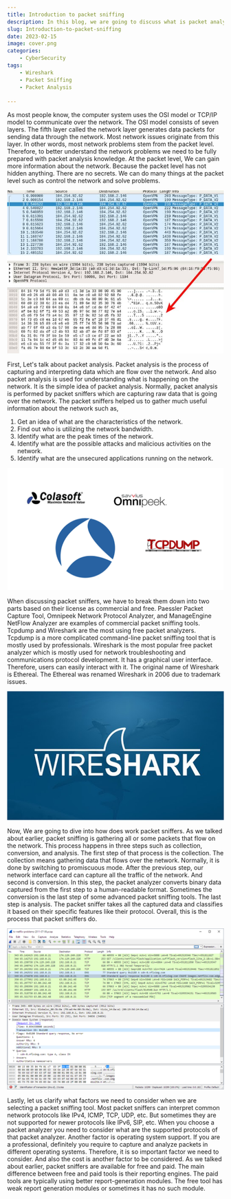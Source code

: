 ```yaml
---
title: Introduction to packet sniffing
description: In this blog, we are going to discuss what is packet analysis and what are packet sniffers. And also what are the factors we should consider when we select a packet sniffer?
slug: Introduction-to-packet-sniffing
date: 2023-02-15 
image: cover.png
categories:
    - CyberSecurity
tags:
    - Wireshark
    - Packet Sniffing
    - Packet Analysis

---
```


As most people know, the computer system uses the OSI model or TCP/IP model to communicate over the network. The OSI model consists of seven layers. The fifth layer called the network layer generates data packets for sending data through the network. Most network issues originate from this layer. In other words, most network problems stem from the packet level. Therefore, to better understand the network problems we need to be fully prepared with packet analysis knowledge. At the packet level, We can gain more information about the network. Because the packet level has not hidden anything. There are no secrets. We can do many things at the packet level such as control the network and solve problems. 

![Packet Sniffing](01.jpg)

First, Let's talk about packet analysis. Packet analysis is the process of capturing and interpreting data which are flow over the network. And also packet analysis is used for understanding what is happening on the network. It is the simple idea of packet analysis. Normally, packet analysis is performed by packet sniffers which are capturing raw data that is going over the network. The packet sniffers helped us to gather much useful information about the network such as, 

1. Get an idea of what are the characteristics of the network.
2. Find out who is utilizing the network bandwidth.
3. Identify what are the peak times of the network.
4. Identify what are the possible attacks and malicious activities on the network.
5. Identify what are the unsecured applications running on the network.

![Packet Analyzers](02.png)

When discussing packet sniffers, we have to break them down into two parts based on their license as commercial and free.  Paessler Packet Capture Tool, Omnipeek Network Protocol Analyzer, and ManageEngine NetFlow Analyzer are examples of commercial packet sniffing tools. Tcpdump and Wireshark are the most using free packet analyzers. Tcpdump is a more complicated command-line packet sniffing tool that is mostly used by professionals. Wireshark is the most popular free packet analyzer which is mostly used for network troubleshooting and communications protocol development. It has a graphical user interface. Therefore, users can easily interact with it. The original name of Wireshark is Ethereal. The Ethereal was renamed Wireshark in 2006 due to trademark issues.

![Wireshark](03.png)

Now, We are going to dive into how does work packet sniffers. As we talked about earlier, packet sniffing is gathering all or some packets that flow on the network. This process happens in three steps such as collection, conversion, and analysis. The first step of that process is the collection. The collection means gathering data that flows over the network. Normally, it is done by switching to promiscuous mode. After the previous step, our network interface card can capture all the traffic of the network. And second is conversion. In this step, the packet analyzer converts binary data captured from the first step to a human-readable format. Sometimes the conversion is the last step of some advanced packet sniffing tools. The last step is analysis. The packet sniffer takes all the captured data and classifies it based on their specific features like their protocol. Overall, this is the process that packet sniffers do. 

![Wireshark GUI](04.png)

Lastly, let us clarify what factors we need to consider when we are selecting a packet sniffing tool. Most packet sniffers can interpret common network protocols like IPv4, ICMP, TCP, UDP, etc. But sometimes they are not supported for newer protocols like IPv6, SIP, etc. When you choose a packet analyzer you need to consider what are the supported protocols of that packet analyzer. Another factor is operating system support. If you are a professional, definitely you require to capture and analyze packets in different operating systems. Therefore, it is so important factor we need to consider. And also the cost is another factor to be considered. As we talked about earlier, packet sniffers are available for free and paid. The main difference between free and paid tools is their reporting engines. The paid tools are typically using better report-generation modules. The free tool has weak report generation modules or sometimes it has no such module.